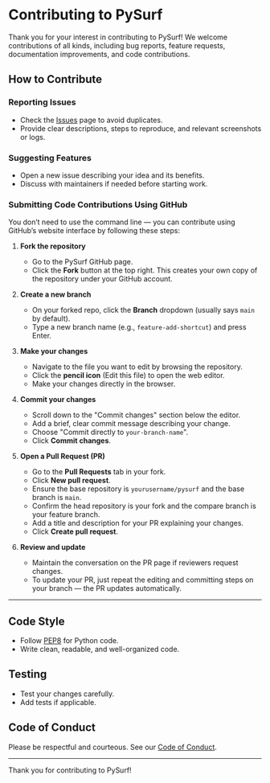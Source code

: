 # Contributing to PySurf

Thank you for your interest in contributing to PySurf! We welcome contributions of all kinds, including bug reports, feature requests, documentation improvements, and code contributions.

## How to Contribute

### Reporting Issues
- Check the [Issues](https://github.com/VG-dev1/PySurf/issues) page to avoid duplicates.
- Provide clear descriptions, steps to reproduce, and relevant screenshots or logs.

### Suggesting Features
- Open a new issue describing your idea and its benefits.
- Discuss with maintainers if needed before starting work.

### Submitting Code Contributions Using GitHub

You don’t need to use the command line — you can contribute using GitHub’s website interface by following these steps:

1. **Fork the repository**  
   - Go to the PySurf GitHub page.  
   - Click the **Fork** button at the top right. This creates your own copy of the repository under your GitHub account.

2. **Create a new branch**  
   - On your forked repo, click the **Branch** dropdown (usually says `main` by default).  
   - Type a new branch name (e.g., `feature-add-shortcut`) and press Enter.

3. **Make your changes**  
   - Navigate to the file you want to edit by browsing the repository.  
   - Click the **pencil icon** (Edit this file) to open the web editor.  
   - Make your changes directly in the browser.

4. **Commit your changes**  
   - Scroll down to the "Commit changes" section below the editor.  
   - Add a brief, clear commit message describing your change.  
   - Choose "Commit directly to `your-branch-name`".  
   - Click **Commit changes**.

5. **Open a Pull Request (PR)**  
   - Go to the **Pull Requests** tab in your fork.  
   - Click **New pull request**.  
   - Ensure the base repository is `yourusername/pysurf` and the base branch is `main`.  
   - Confirm the head repository is your fork and the compare branch is your feature branch.  
   - Add a title and description for your PR explaining your changes.  
   - Click **Create pull request**.

6. **Review and update**  
   - Maintain the conversation on the PR page if reviewers request changes.  
   - To update your PR, just repeat the editing and committing steps on your branch — the PR updates automatically.

---

## Code Style
- Follow [PEP8](https://www.python.org/dev/peps/pep-0008/) for Python code.
- Write clean, readable, and well-organized code.

## Testing
- Test your changes carefully.
- Add tests if applicable.

## Code of Conduct
Please be respectful and courteous. See our [Code of Conduct](CODE_OF_CONDUCT.md).

---

Thank you for contributing to PySurf!
